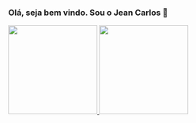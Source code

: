 <!--
- 🔭 I’m currently working on ...
- 🌱 I’m currently learning ...
- 👯 I’m looking to collaborate on ...
- 🤔 I’m looking for help with ...
- 💬 Ask me about ...
- 📫 How to reach me: ...
- 😄 Pronouns: ...
- ⚡ Fun fact: ...
-->

### Olá, seja bem vindo. Sou o Jean Carlos 👋

<div>
  <a href="https://github.com/rafaballerini">
  <img height="180em" src="https://github-readme-stats.vercel.app/api?username=jean-carlos-cxp&show_icons=true&theme=dracula&include_all_commits=true&count_private=true"/>
  <img height="180em" src="https://github-readme-stats.vercel.app/api/top-langs/?username=jean-carlos-cxp&layout=compact&langs_count=7&theme=dracula"/>
</div>

